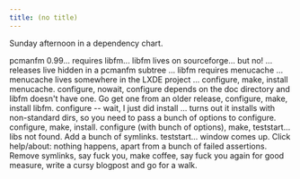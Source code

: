 ```yaml
---
title: (no title)
---
```

<p>Sunday afternoon in a dependency chart.</p>

<p>pcmanfm 0.99... requires libfm... libfm lives on sourceforge... but no! ... releases live hidden in a pcmanfm subtree ... libfm requires menucache ... menucache lives somewhere in the LXDE project ... configure, make, install menucache. configure, nowait, configure depends on the doc directory and libfm doesn't have one. Go get one from an older release, configure, make, install libfm. configure -- wait, I just did install ... turns out it installs with non-standard dirs, so you need to pass a bunch of options to configure. configure, make, install. configure (with bunch of options), make, teststart... libs not found. Add a bunch of symlinks. teststart... window comes up. Click help/about: nothing happens, apart from a bunch of failed assertions. Remove symlinks, say fuck you, make coffee, say fuck you again for good measure, write a cursy blogpost and go for a walk.</p>